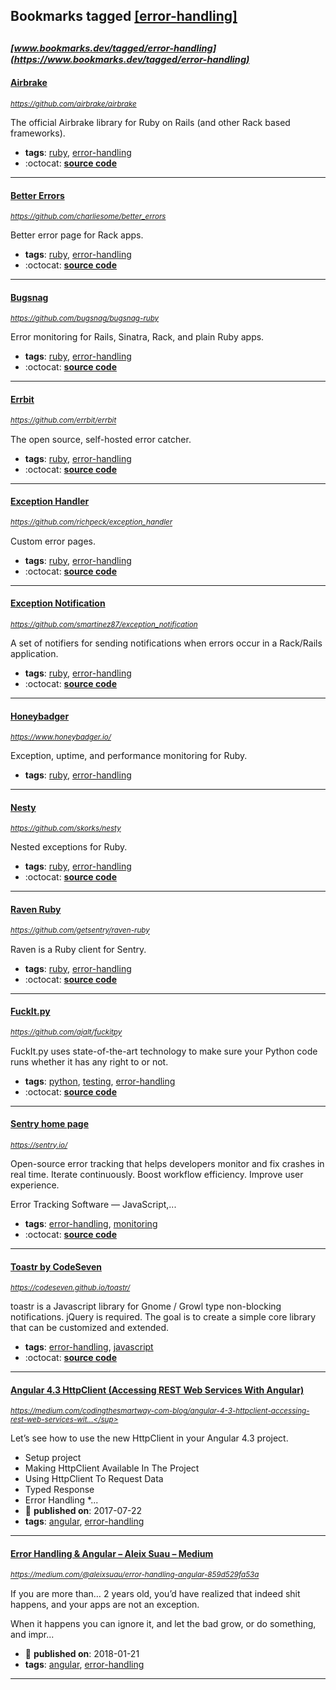 ## Bookmarks tagged [[error-handling]](https://www.bookmarks.dev?q=[error-handling])

_<sup><sup>[www.bookmarks.dev/tagged/error-handling](https://www.bookmarks.dev/tagged/error-handling)</sup></sup>_
---
#### [Airbrake](https://github.com/airbrake/airbrake)
_<sup>https://github.com/airbrake/airbrake</sup>_

The official Airbrake library for Ruby on Rails (and other Rack based frameworks).
* **tags**: [ruby](../tagged/ruby.md), [error-handling](../tagged/error-handling.md)
* :octocat: **[source code](https://github.com/airbrake/airbrake)**
---
#### [Better Errors](https://github.com/charliesome/better_errors)
_<sup>https://github.com/charliesome/better_errors</sup>_

Better error page for Rack apps.
* **tags**: [ruby](../tagged/ruby.md), [error-handling](../tagged/error-handling.md)
* :octocat: **[source code](https://github.com/charliesome/better_errors)**
---
#### [Bugsnag](https://github.com/bugsnag/bugsnag-ruby)
_<sup>https://github.com/bugsnag/bugsnag-ruby</sup>_

Error monitoring for Rails, Sinatra, Rack, and plain Ruby apps.
* **tags**: [ruby](../tagged/ruby.md), [error-handling](../tagged/error-handling.md)
* :octocat: **[source code](https://github.com/bugsnag/bugsnag-ruby)**
---
#### [Errbit](https://github.com/errbit/errbit)
_<sup>https://github.com/errbit/errbit</sup>_

The open source, self-hosted error catcher.
* **tags**: [ruby](../tagged/ruby.md), [error-handling](../tagged/error-handling.md)
* :octocat: **[source code](https://github.com/errbit/errbit)**
---
#### [Exception Handler](https://github.com/richpeck/exception_handler)
_<sup>https://github.com/richpeck/exception_handler</sup>_

Custom error pages.
* **tags**: [ruby](../tagged/ruby.md), [error-handling](../tagged/error-handling.md)
* :octocat: **[source code](https://github.com/richpeck/exception_handler)**
---
#### [Exception Notification](https://github.com/smartinez87/exception_notification)
_<sup>https://github.com/smartinez87/exception_notification</sup>_

A set of notifiers for sending notifications when errors occur in a Rack/Rails application.
* **tags**: [ruby](../tagged/ruby.md), [error-handling](../tagged/error-handling.md)
* :octocat: **[source code](https://github.com/smartinez87/exception_notification)**
---
#### [Honeybadger](https://www.honeybadger.io/)
_<sup>https://www.honeybadger.io/</sup>_

Exception, uptime, and performance monitoring for Ruby.
* **tags**: [ruby](../tagged/ruby.md), [error-handling](../tagged/error-handling.md)
---
#### [Nesty](https://github.com/skorks/nesty)
_<sup>https://github.com/skorks/nesty</sup>_

Nested exceptions for Ruby.
* **tags**: [ruby](../tagged/ruby.md), [error-handling](../tagged/error-handling.md)
* :octocat: **[source code](https://github.com/skorks/nesty)**
---
#### [Raven Ruby](https://github.com/getsentry/raven-ruby)
_<sup>https://github.com/getsentry/raven-ruby</sup>_

Raven is a Ruby client for Sentry.
* **tags**: [ruby](../tagged/ruby.md), [error-handling](../tagged/error-handling.md)
* :octocat: **[source code](https://github.com/getsentry/raven-ruby)**
---
#### [FuckIt.py](https://github.com/ajalt/fuckitpy)
_<sup>https://github.com/ajalt/fuckitpy</sup>_

FuckIt.py uses state-of-the-art technology to make sure your Python code runs whether it has any right to or not.
* **tags**: [python](../tagged/python.md), [testing](../tagged/testing.md), [error-handling](../tagged/error-handling.md)
* :octocat: **[source code](https://github.com/ajalt/fuckitpy)**
---
#### [Sentry home page ](https://sentry.io/)
_<sup>https://sentry.io/</sup>_

Open-source error tracking that helps developers monitor and fix crashes in real time. Iterate continuously. Boost workflow efficiency. Improve user experience. 

Error Tracking Software — JavaScript,...
* **tags**: [error-handling](../tagged/error-handling.md), [monitoring](../tagged/monitoring.md)
* :octocat: **[source code](https://github.com/getsentry/sentry)**
---
#### [Toastr by CodeSeven](https://codeseven.github.io/toastr/)
_<sup>https://codeseven.github.io/toastr/</sup>_

toastr is a Javascript library for Gnome / Growl type non-blocking notifications. jQuery is required. The goal is to create a simple core library that can be customized and extended.
* **tags**: [error-handling](../tagged/error-handling.md), [javascript](../tagged/javascript.md)
* :octocat: **[source code](https://github.com/CodeSeven/toastr)**
---
#### [Angular 4.3 HttpClient (Accessing REST Web Services With Angular)](https://medium.com/codingthesmartway-com-blog/angular-4-3-httpclient-accessing-rest-web-services-with-angular-2305b8fd654b)
_<sup>https://medium.com/codingthesmartway-com-blog/angular-4-3-httpclient-accessing-rest-web-services-wit...</sup>_

Let’s see how to use the new HttpClient in your Angular 4.3 project.
* Setup project
* Making HttpClient Available In The Project
* Using HttpClient To Request Data
* Typed Response
* Error Handling
*...
* :calendar: **published on**: 2017-07-22
* **tags**: [angular](../tagged/angular.md), [error-handling](../tagged/error-handling.md)
---
#### [Error Handling & Angular – Aleix Suau – Medium](https://medium.com/@aleixsuau/error-handling-angular-859d529fa53a)
_<sup>https://medium.com/@aleixsuau/error-handling-angular-859d529fa53a</sup>_

If you are more than… 2 years old, you’d have realized that indeed shit happens, and your apps are not an exception.

When it happens you can ignore it, and let the bad grow, or do something, and impr...
* :calendar: **published on**: 2018-01-21
* **tags**: [angular](../tagged/angular.md), [error-handling](../tagged/error-handling.md)
---
